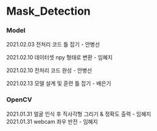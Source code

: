 # Mask_Detection
### Model

2021.02.03 전처리 코드 틀 잡기 - 안병선


2021.02.10 데이터셋 npy 형태로 변환 - 임혜지

2021.02.10 전처리 코드 완성 - 안병선

2021.02.13 모델 설계 및 훈련 틀 잡기 - 배은기
### OpenCV
2021.01.31 얼굴 인식 후 직사각형 그리기 & 정확도 출력 - 임혜지    
2021.01.31 webcam 좌우 반전 - 임혜지
